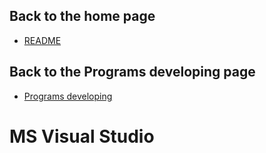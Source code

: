 ## Back to the home page
- [README](../../README.md)

## Back to the Programs developing page
- [Programs developing](../README.md)

# MS Visual Studio
